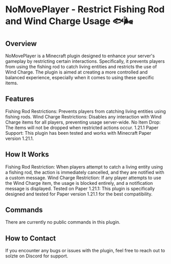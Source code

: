 # NoMovePlayer - Restrict Fishing Rod and Wind Charge Usage 🐟🌬️

## Overview
NoMovePlayer is a Minecraft plugin designed to enhance your server's gameplay by restricting certain interactions. Specifically, it prevents players from using the fishing rod to catch living entities and restricts the use of Wind Charge. The plugin is aimed at creating a more controlled and balanced experience, especially when it comes to using these specific items.

## Features
Fishing Rod Restrictions: Prevents players from catching living entities using fishing rods.
Wind Charge Restrictions: Disables any interaction with Wind Charge items for all players, preventing usage server-wide.
No Item Drop: The items will not be dropped when restricted actions occur.
1.21.1 Paper Support: This plugin has been tested and works with Minecraft Paper version 1.21.1.

## How It Works
Fishing Rod Restriction: When players attempt to catch a living entity using a fishing rod, the action is immediately cancelled, and they are notified with a custom message.
Wind Charge Restriction: If any player attempts to use the Wind Charge item, the usage is blocked entirely, and a notification message is displayed.
Tested on Paper 1.21.1: This plugin is specifically designed and tested for Paper version 1.21.1 for the best compatibility.

## Commands
There are currently no public commands in this plugin.

## How to Contact
If you encounter any bugs or issues with the plugin, feel free to reach out to solzte on Discord for support.

